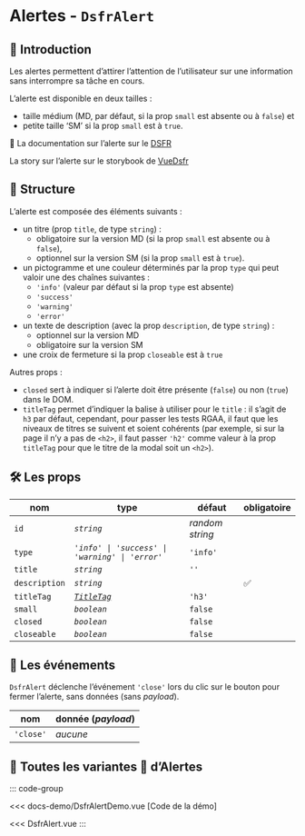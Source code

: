 # Alertes - `DsfrAlert`

## 🌟 Introduction

Les alertes permettent d’attirer l’attention de l’utilisateur sur une information sans interrompre sa tâche en cours.

L’alerte est disponible en deux tailles :

- taille médium (MD, par défaut, si la prop `small` est absente ou à `false`) et
- petite taille ‘SM’ si la prop `small` est à `true`.

🏅 La documentation sur l’alerte sur le [DSFR](https://www.systeme-de-design.gouv.fr/elements-d-interface/composants/alerte)

<VIcon name="vi-file-type-storybook" /> La story sur l’alerte sur le storybook de [VueDsfr](https://vue-dsfr.netlify.app/?path=/docs/composants-dsfralert--docs)

## 📐 Structure

L’alerte est composée des éléments suivants :

- un titre (prop `title`, de type `string`) :
  - obligatoire sur la version MD (si la prop `small` est absente ou à `false`),
  - optionnel sur la version SM (si la prop `small` est à `true`).
- un pictogramme et une couleur déterminés par la prop `type` qui peut valoir une des chaînes suivantes :
  - `'info'` (valeur par défaut si la prop `type` est absente)
  - `'success'`
  - `'warning'`
  - `'error'`
- un texte de description (avec la prop `description`, de type `string`) :
  - optionnel sur la version MD
  - obligatoire sur la version SM
- une croix de fermeture si la prop `closeable` est à `true`

Autres props :

- `closed` sert à indiquer si l’alerte doit être présente (`false`) ou non (`true`) dans le DOM.
- `titleTag` permet d’indiquer la balise à utiliser pour le `title` : il s’agit de `h3` par défaut, cependant, pour passer les tests RGAA, il faut que les niveaux de titres se suivent et soient cohérents (par exemple, si sur la page il n’y a pas de `<h2>`, il faut passer `'h2'` comme valeur à la prop `titleTag` pour que le titre de la modal soit un `<h2>`).

## 🛠️ Les props

|  nom                   |   type      |  défaut         | obligatoire |
| ----------------------- | ---------   | ---------------- | -------- |
| `id`                    | *`string`*    | *random string*  | |
| `type`                  | *`'info' \| 'success' \| 'warning' \| 'error'`*  | `'info'`           |
| `title`                 | *`string`*  |      `''`        |  |
| `description`           | *`string`*  |                  | ✅   |
| `titleTag`              | [*`TitleTag`*](/docs/types.md#title-tag "'h1' \| 'h2' \| 'h3' \| 'h4' \| 'h5' \| 'h6'")  |    `'h3'`     | |
| `small`                 | *`boolean`* | `false`          | |
| `closed`                | *`boolean`* | `false`          | |
| `closeable`             | *`boolean`* | `false`          | |

## 📡 Les événements

`DsfrAlert` déclenche l’événement `'close'` lors du clic sur le bouton pour fermer l’alerte, sans données (sans *payload*).

|  nom                   |   donnée (*payload*) |
| ---------------------- |  ---------           |
| `'close'`              |       *aucune*       |

## 📝 Toutes les variantes 🌈 d’Alertes

::: code-group

<Story data-title="Démo" min-h="1600px">
  <DsfrAlertDemo />
</Story>

<<< docs-demo/DsfrAlertDemo.vue [Code de la démo]

<<< DsfrAlert.vue
:::

<script setup lang="ts">
import DsfrAlertDemo from './docs-demo/DsfrAlertDemo.vue'
</script>

